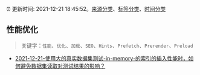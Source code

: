 :alarm_clock: 更新时间: 2021-12-21 18:45:52。[来源分类](../README.md)、[标签分类](../TAGS.md)、[时间分类](../TIMELINE.md)

## 性能优化


> 关键字：`性能`、`优化`、`加载`、`SEO`、`Hints`、`Prefetch`、`Prerender`、`Preload`



- [2021-12-21-使用大的真实数据集测试-in-memory-的索引的插入性能时，如何避免数据集读取对测试结果的影响？](https://www.v2ex.com/t/823623) 